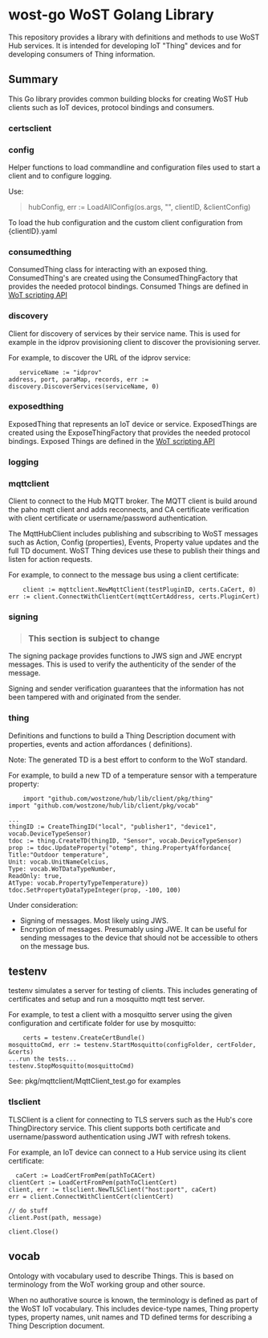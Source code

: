 # wost-go WoST Golang Library

This repository provides a library with definitions and methods to use WoST Hub services. It is intended for developing
IoT "Thing" devices and for developing consumers of Thing information.

## Summary

This Go library provides common building blocks for creating WoST Hub clients such as IoT devices, protocol bindings and
consumers.

### certsclient

### config

Helper functions to load commandline and configuration files used to start a client and to configure logging.

Use:
> hubConfig, err := LoadAllConfig(os.args, "", clientID, &clientConfig)

To load the hub configuration and the custom client configuration from {clientID}.yaml

### consumedthing

ConsumedThing class for interacting with an exposed thing. ConsumedThing's are created using the ConsumedThingFactory
that provides the needed protocol bindings.
Consumed Things are defined in [WoT scripting API](https://w3c.github.io/wot-scripting-api/#the-consumedthing-interface)

### discovery

Client for discovery of services by their service name. This is used for example in the idprov provisioning client to
discover the provisioning server.

For example, to discover the URL of the idprov service:

```golang
   serviceName := "idprov"
address, port, paraMap, records, err := discovery.DiscoverServices(serviceName, 0)
```

### exposedthing

ExposedThing that represents an IoT device or service. ExposedThings are created using the ExposeThingFactory that
provides the needed protocol bindings.
Exposed Things are defined in
the [WoT scripting API](https://w3c.github.io/wot-scripting-api/#the-exposedthing-interface)

### logging

### mqttclient

Client to connect to the Hub MQTT broker. The MQTT client is build around the paho mqtt client and adds reconnects, and
CA certificate verification with client certificate or username/password authentication.

The MqttHubClient includes publishing and subscribing to WoST messages such as Action, Config (properties), Events,
Property value updates and the full TD document. WoST Thing devices use these to publish their things and listen for
action requests.

For example, to connect to the message bus using a client certificate:

```golang
    client := mqttclient.NewMqttClient(testPluginID, certs.CaCert, 0)
err := client.ConnectWithClientCert(mqttCertAddress, certs.PluginCert)
```

### signing

> ### This section is subject to change
The signing package provides functions to JWS sign and JWE encrypt messages. This is used to verify the authenticity of
the sender of the message.

Signing and sender verification guarantees that the information has not been tampered with and originated from the
sender.

### thing

Definitions and functions to build a Thing Description document with properties, events and action affordances (
definitions).

Note: The generated TD is a best effort to conform to the WoT standard.

For example, to build a new TD of a temperature sensor with a temperature property:

```golang
    import "github.com/wostzone/hub/lib/client/pkg/thing"
import "github.com/wostzone/hub/lib/client/pkg/vocab"

...
thingID := CreateThingID("local", "publisher1", "device1", vocab.DeviceTypeSensor)
tdoc := thing.CreateTD(thingID, "Sensor", vocab.DeviceTypeSensor)
prop := tdoc.UpdateProperty("otemp", thing.PropertyAffordance{
Title:"Outdoor temperature",
Unit: vocab.UnitNameCelcius,
Type: vocab.WoTDataTypeNumber,
ReadOnly: true,
AtType: vocab.PropertyTypeTemperature})
tdoc.SetPropertyDataTypeInteger(prop, -100, 100)
```

Under consideration:

* Signing of messages. Most likely using JWS.
* Encryption of messages. Presumably using JWE. It can be useful for sending messages to the device that should not be
  accessible to others on the message bus.

## testenv

testenv simulates a server for testing of clients. This includes generating of certificates and setup and run a
mosquitto mqtt test server.

For example, to test a client with a mosquitto server using the given configuration and certificate folder for use by
mosquitto:

```golang
    certs = testenv.CreateCertBundle()
mosquittoCmd, err := testenv.StartMosquitto(configFolder, certFolder, &certs)
...run the tests...
testenv.StopMosquitto(mosquittoCmd)
```

See: pkg/mqttclient/MqttClient_test.go for examples

### tlsclient

TLSClient is a client for connecting to TLS servers such as the Hub's core ThingDirectory service. This client supports
both certificate and username/password authentication using JWT with refresh tokens.

For example, an IoT device can connect to a Hub service using its client certificate:

```golang
  caCert := LoadCertFromPem(pathToCACert)
clientCert := LoadCertFromPem(pathToClientCert)
client, err := tlsclient.NewTLSClient("host:port", caCert)
err = client.ConnectWithClientCert(clientCert)

// do stuff
client.Post(path, message)

client.Close()
```

## vocab

Ontology with vocabulary used to describe Things. This is based on terminology from the WoT working group and other
source.

When no authorative source is known, the terminology is defined as part of the WoST IoT vocabulary. This includes
device-type names, Thing property types, property names, unit names and TD defined terms for describing a Thing
Description document.
